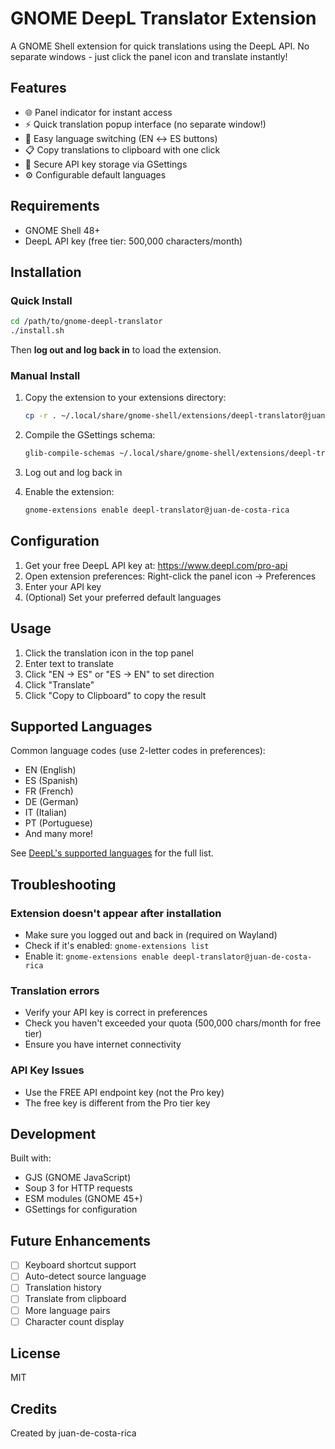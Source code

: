 # GNOME DeepL Translator Extension

A GNOME Shell extension for quick translations using the DeepL API. No separate windows - just click the panel icon and translate instantly!

## Features
- 🌐 Panel indicator for instant access
- ⚡ Quick translation popup interface (no separate window!)
- 🔄 Easy language switching (EN ↔ ES buttons)
- 📋 Copy translations to clipboard with one click
- 🔑 Secure API key storage via GSettings
- ⚙️ Configurable default languages

## Requirements
- GNOME Shell 48+
- DeepL API key (free tier: 500,000 characters/month)

## Installation

### Quick Install
```bash
cd /path/to/gnome-deepl-translator
./install.sh
```

Then **log out and log back in** to load the extension.

### Manual Install
1. Copy the extension to your extensions directory:
   ```bash
   cp -r . ~/.local/share/gnome-shell/extensions/deepl-translator@juan-de-costa-rica/
   ```

2. Compile the GSettings schema:
   ```bash
   glib-compile-schemas ~/.local/share/gnome-shell/extensions/deepl-translator@juan-de-costa-rica/schemas/
   ```

3. Log out and log back in

4. Enable the extension:
   ```bash
   gnome-extensions enable deepl-translator@juan-de-costa-rica
   ```

## Configuration

1. Get your free DeepL API key at: https://www.deepl.com/pro-api
2. Open extension preferences: Right-click the panel icon → Preferences
3. Enter your API key
4. (Optional) Set your preferred default languages

## Usage

1. Click the translation icon in the top panel
2. Enter text to translate
3. Click "EN → ES" or "ES → EN" to set direction
4. Click "Translate"
5. Click "Copy to Clipboard" to copy the result

## Supported Languages

Common language codes (use 2-letter codes in preferences):
- EN (English)
- ES (Spanish)
- FR (French)
- DE (German)
- IT (Italian)
- PT (Portuguese)
- And many more!

See [DeepL's supported languages](https://www.deepl.com/docs-api/translate-text/) for the full list.

## Troubleshooting

### Extension doesn't appear after installation
- Make sure you logged out and back in (required on Wayland)
- Check if it's enabled: `gnome-extensions list`
- Enable it: `gnome-extensions enable deepl-translator@juan-de-costa-rica`

### Translation errors
- Verify your API key is correct in preferences
- Check you haven't exceeded your quota (500,000 chars/month for free tier)
- Ensure you have internet connectivity

### API Key Issues
- Use the FREE API endpoint key (not the Pro key)
- The free key is different from the Pro tier key

## Development

Built with:
- GJS (GNOME JavaScript)
- Soup 3 for HTTP requests
- ESM modules (GNOME 45+)
- GSettings for configuration

## Future Enhancements
- [ ] Keyboard shortcut support
- [ ] Auto-detect source language
- [ ] Translation history
- [ ] Translate from clipboard
- [ ] More language pairs
- [ ] Character count display

## License
MIT

## Credits
Created by juan-de-costa-rica
